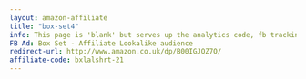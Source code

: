 ```yaml
---
layout: amazon-affiliate
title: "box-set4"
info: This page is 'blank' but serves up the analytics code, fb tracking pixel, and amazon affiliate link before forwarding to Amazon.
FB Ad: Box Set - Affiliate Lookalike audience
redirect-url: http://www.amazon.co.uk/dp/B00IGJQZ7O/
affiliate-code: bxlalshrt-21
---
```

